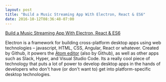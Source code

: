 ```yaml
---
layout: post
title: "Build a Music Streaming App With Electron, React & ES6"
date: 2016-10-12T08:36:48-07:00
---
```


[Build a Music Streaming App With Electron, React & ES6](https://www.sitepoint.com/music-streaming-app-electron-react-es6/)


Electron is a framework for building cross-platform desktop apps using web technologies – javascript, HTML, CSS, Angular, React or whatever. Created by Github, it powers the [Atom editor](https://atom.io) (also by Github), as well as other apps such as Slack, Hyper, and Visual Studio Code. Its a really cool piece of technology that puts a lot of power to develop desktop apps in the hands of developers who don't have (or don't want to) get into platform-specific desktop technologies.   
